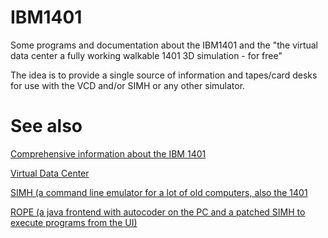 # IBM1401

Some programs and documentation about the IBM1401 and the "the virtual data center a fully working walkable 1401 3D simulation - for free"


The idea is to provide a single source of information and tapes/card desks for use with the VCD and/or SIMH or any other simulator.


# See also
[Comprehensive information about the IBM 1401](https://ibm-1401.info/)

[Virtual Data Center](https://rolffson.de/)

[SIMH (a command line emulator for a lot of old computers, also the 1401](https://github.com/simh/simh)

[ROPE (a java frontend with autocoder on the PC and a patched SIMH to execute programs from the UI)](https://github.com/lucaseverini/ROPE)

